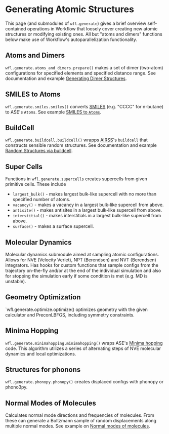 # Generating Atomic Structures

This page (and submodules of `wfl.generate`) gives a brief overview self-contained operations in Workflow that loosely cover creating new atomic structures or modifying existing ones. All but "atoms and dimers" functions below make use of Workflow's autoparallelization functionality. 

## Atoms and Dimers

`wfl.generate.atoms_and_dimers.prepare()` makes a set of dimer (two-atom) configurations for specified elements and specified distance range. See documentation and example [Generating Dimer Structures](examples.dimers.ipynb).


## SMILES to Atoms

`wfl.generate.smiles.smiles()` converts [SMILES](https://en.wikipedia.org/wiki/Simplified_molecular-input_line-entry_system) (e.g. "CCCC" for n-butane) to ASE's `Atoms`. See example [SMILES to `Atoms`](examples.smiles.md).


## BuildCell

`wfl.generate.buildcell.buildcell()` wrapps [AIRSS](https://airss-docs.github.io/technical-reference/buildcell-manual)'s `buildcell` that constructs sensible random structures. See documentation and example [Random Structures via buildcell](examples.buildcell.ipynb).


## Super Cells

Functions in `wfl.generate.supercells` creates supercells from given primitive cells. These include 

- `largest_bulk()` - makes largest bulk-like supercell with no more than specified number of atoms. 
- `vacancy()` - makes a vacancy in a largest bulk-like supercell from above. 
- `antisite()` - makes antisites in a largest bulk-like supercell from above.  
- `interstitial()` - makes interstitials in a largest bulk-like supercell from above.  
- `surface()` - makes a surface supercell. 


## Molecular Dynamics

Molecular dynamics submodule aimed at sampling atomic configurations. Allows for NVE (Velocity Verlet), NPT (Berendsen) and NVT (Berendsen) integrators. Has hooks for custom functions that sample configs from the trajectory on-the-fly and/or at the end of the individual simulation and also for stopping the simulation early if some condition is met (e.g. MD is unstable). 


## Geometry Optimization

`wfl.generate.optimize.optimize() optimizes geometry with the given calculator and PreconLBFGS, including symmetry constraints. 


## Minima Hopping

`wfl.generate.minimahopping.minimahopping()` wraps ASE's [Minima hopping](https://wiki.fysik.dtu.dk/ase/ase/optimize.html#minima-hopping) code. This algorithm utilizes a series of alternating steps of NVE molecular dynamics and local optimizations. 


## Structures for phonons 

`wfl.generate.phonopy.phonopy()` creates displaced configs with phonopy or phono3py. 


## Normal Modes of Molecules 

Calculates normal mode directions and frequencies of molecules. From these can generate a Boltzmann sample of random displacements along multiple normal modes. See example on [Normal modes of molecules](examples.normal_modes.md). 



